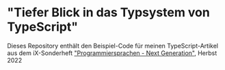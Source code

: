 # "Tiefer Blick in das Typsystem von TypeScript"

Dieses Repository enthält den Beispiel-Code für meinen TypeScript-Artikel aus dem iX-Sonderheft ["Programmiersprachen - Next Generation"](https://shop.heise.de/bundle-ix-developer-programmiersprachen-next-generation-heft-pdf), Herbst 2022

